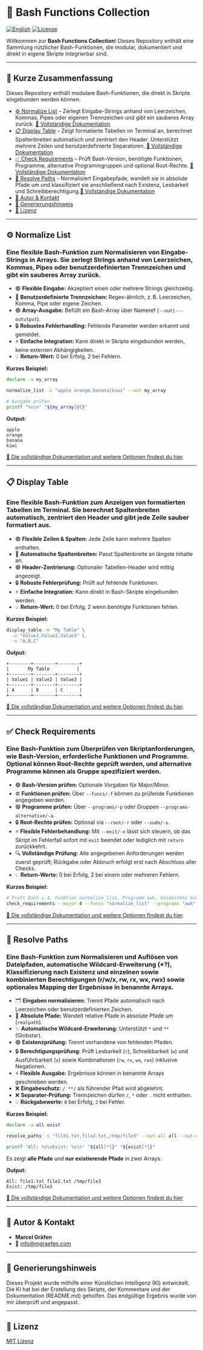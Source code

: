 # 📂 Bash Functions Collection

[![English](https://img.shields.io/badge/Sprache-English-blue)](./README.md)
[![License](https://img.shields.io/badge/license-MIT-lightgrey.svg)](https://opensource.org/licenses/MIT)

Willkommen zur **Bash Functions Collection**!
Dieses Repository enthält eine Sammlung nützlicher Bash-Funktionen, die modular, dokumentiert und direkt in eigene Skripte integrierbar sind.

---

## 📌 Kurze Zusammenfassung

Dieses Repository enthält modulare Bash-Funktionen, die direkt in Skripte eingebunden werden können.

* [⚙️ Normalize List](#%EF%B8%8F-normalize-list) – Zerlegt Eingabe-Strings anhand von Leerzeichen, Kommas, Pipes oder eigenen Trennzeichen und gibt ein sauberes Array zurück. [🔗 Vollständige Dokumentation](Normalize_List/README.de.md)
* [📋 Display Table](#-display-table) – Zeigt formatierte Tabellen im Terminal an, berechnet Spaltenbreiten automatisch und zentriert den Header. Unterstützt mehrere Zeilen und benutzerdefinierte Separatoren. [🔗 Vollständige Dokumentation](Display_Table/README.de.md)
* [✅ Check Requirements](#-check-requirements) – Prüft Bash-Version, benötigte Funktionen, Programme, alternative Programmgruppen und optional Root-Rechte. [🔗 Vollständige Dokumentation](Check_Requirements/README.de.md)
* [📂 Resolve Paths](#-resolve-paths) - Normalisiert Eingabepfade, wandelt sie in absolute Pfade um und klassifiziert sie anschließend nach Existenz, Lesbarkeit und Schreibberechtigung.[🔗 Vollständige Dokumentation](Resolve_Paths/README.de.md)
* [👤 Autor & Kontakt](#-autor--kontakt)
* [🤖 Generierungshinweis](#-generierungshinweis)
* [📜 Lizenz](#-lizenz)

---

## ⚙️ Normalize List

### Eine flexible Bash-Funktion zum Normalisieren von Eingabe-Strings in Arrays. Sie zerlegt Strings anhand von Leerzeichen, Kommas, Pipes oder benutzerdefinierten Trennzeichen und gibt ein sauberes Array zurück.

* 🟢 **Flexible Eingabe:** Akzeptiert einen oder mehrere Strings gleichzeitig.
* 🔹 **Benutzerdefinierte Trennzeichen:** Regex-ähnlich, z. B. Leerzeichen, Komma, Pipe oder eigene Zeichen.
* 🟣 **Array-Ausgabe:** Befüllt ein Bash-Array über Nameref (`--out|---oututput`).
* 🔒 **Robustes Fehlerhandling:** Fehlende Parameter werden erkannt und gemeldet.
* ⚡ **Einfache Integration:** Kann direkt in Skripte eingebunden werden, keine externen Abhängigkeiten.
* 💡 **Return-Wert:** 0 bei Erfolg, 2 bei Fehlern.

**Kurzes Beispiel:**

```bash
declare -a my_array

normalize_list -i "apple orange,banana|kiwi" --out my_array

# Ausgabe prüfen
printf "%s\n" "${my_array[@]}"
```

**Output:**

```
apple
orange
banana
kiwi
```

[🔗 Die vollständige Dokumentation und weitere Optionen findest du hier](Normalize_List/README.de.md).

---

## 📋 Display Table

### Eine flexible Bash-Funktion zum Anzeigen von formatierten Tabellen im Terminal. Sie berechnet Spaltenbreiten automatisch, zentriert den Header und gibt jede Zeile sauber formatiert aus.

* 🟢 **Flexible Zeilen & Spalten:** Jede Zeile kann mehrere Spalten enthalten.
* 🔹 **Automatische Spaltenbreiten:** Passt Spaltenbreite an längste Inhalte an.
* 🟣 **Header-Zentrierung:** Optionaler Tabellen-Header wird mittig angezeigt.
* 🔒 **Robuste Fehlerprüfung:** Prüft auf fehlende Funktionen.
* ⚡ **Einfache Integration:** Kann direkt in Bash-Skripte eingebunden werden.
* 💡 **Return-Wert:** 0 bei Erfolg, 2 wenn benötigte Funktionen fehlen.

**Kurzes Beispiel:**

```bash
display_table -H "My Table" \
  -v "Value1,Value2,Value3" \
  -v "A,B,C"
```

**Output:**

```
+--------+--------+--------+
|       My Table          |
+--------+--------+--------+
| Value1 | Value2 | Value3 |
+--------+--------+--------+
| A      | B      | C      |
+--------+--------+--------+
```

[🔗 Die vollständige Dokumentation und weitere Optionen findest du hier](Display_Table/README.de.md).

---

## ✅ Check Requirements

### Eine Bash-Funktion zum Überprüfen von Skriptanforderungen, wie Bash-Version, erforderliche Funktionen und Programme. Optional können Root-Rechte geprüft werden, und alternative Programme können als Gruppe spezifiziert werden.

* 🟢 **Bash-Version prüfen:** Optionale Vorgaben für Major/Minor.
* ⚙️ **Funktionen prüfen:** Über `--funcs/-f` können zu prüfende Funktionen angegeben werden.
* 🟣 **Programme prüfen:** Über `--programs/-p` oder Gruppen `--programs-alternative/-a`.
* 🔒 **Root-Rechte prüfen:** Optional via `--root/-r` oder `--sudo/-s`.
* ⚡ **Flexible Fehlerbehandlung:** Mit `--exit/-x` lässt sich steuern, ob das Skript im Fehlerfall sofort mit `exit` beendet oder lediglich mit `return` zurückkehrt.
* 🔍 **Vollständige Prüfung:** Alle angegebenen Anforderungen werden zuerst geprüft; Rückgabe oder Abbruch erfolgt erst nach Abschluss aller Checks.
* 💡 **Return-Werte:** 0 bei Erfolg, 2 bei einem oder mehreren Fehlern.

**Kurzes Beispiel:**

```bash
# Prüft Bash ≥ 4, Funktion normalize_list, Programm awk, mindestens eines der Programme git oder svn, und Root-Rechte
check_requirements --major 4 --funcs "normalize_list" --programs "awk" --programs-alternative "git svn" --root
```

[🔗 Die vollständige Dokumentation und weitere Optionen findest du hier](Check_Requirements/README.de.md).

---
## 📂 Resolve Paths

### Eine Bash-Funktion zum Normalisieren und Auflösen von Dateipfaden, automatische Wildcard-Erweiterung (*?), Klassifizierung nach Existenz und einzelnen sowie kombinierten Berechtigungen (r/w/x, rw, rx, wx, rwx) sowie optionales Mapping der Ergebnisse in benannte Arrays.

* 🗂️ **Eingaben normalisieren:** Trennt Pfade automatisch nach Leerzeichen oder benutzerdefinierten Zeichen.
* 🔹 **Absolute Pfade:** Wandelt relative Pfade in absolute Pfade um (`realpath`).
* ✨ **Automatische Wildcard-Erweiterung:** Unterstützt `*` und `**` (Globstar).
* 🟣 **Existenzprüfung:** Trennt vorhandene von fehlenden Pfaden.
* 🔒 **Berechtigungsprüfung:** Prüft Lesbarkeit (`r`), Schreibbarkeit (`w`) und Ausführbarkeit (`x`) sowie Kombinationen (`rw`, `rx`, `wx`, `rwx`) inklusive Negationen.
* ⚡ **Flexible Ausgabe:** Ergebnisse können in benannte Arrays geschrieben werden.
* ❌ **Eingabeschutz:** `/ **/` als führender Pfad wird abgelehnt.
* ❌ **Separator-Prüfung:** Trennzeichen dürfen `/`, `*` oder `.` nicht enthalten.
* 💡 **Rückgabewerte:** `0` bei Erfolg, `2` bei Fehler.

**Kurzes Beispiel:**

```bash
declare -a all exist

resolve_paths -i "file1.txt,file2.txt,/tmp/file3" --out-all all --out-exist exist

printf "All: %s\nExist: %s\n" "${all[*]}" "${exist[*]}"
```

Es zeigt **alle Pfade** und **nur existierende Pfade** in zwei Arrays.

**Output:**

```
All: file1.txt file2.txt /tmp/file3
Exist: /tmp/file3
```

[🔗 Die vollständige Dokumentation und weitere Optionen findest du hier](Resolve_Paths/README.de.md)

---


## 👤 Autor & Kontakt

* **Marcel Gräfen**
* 📧 [info@mgraefen.com](mailto:info@mgraefen.com)

---

## 🤖 Generierungshinweis

Dieses Projekt wurde mithilfe einer Künstlichen Intelligenz (KI) entwickelt.
Die KI hat bei der Erstellung des Skripts, der Kommentare und der Dokumentation (README.md) geholfen.
Das endgültige Ergebnis wurde von mir überprüft und angepasst.

---

## 📜 Lizenz

[MIT Lizenz](LICENSE)
